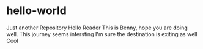 # hello-world
Just another Repository
Hello Reader
This is Benny, hope you are doing well.
This journey seems intersting
I'm sure the destination is exiting as well
Cool
